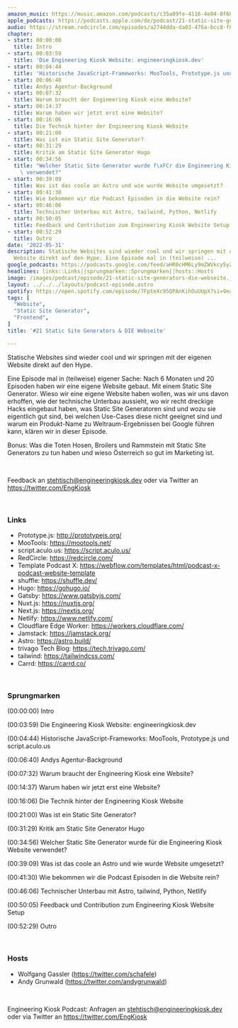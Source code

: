 ```yaml
---
amazon_music: https://music.amazon.com/podcasts/c35a09fe-4116-4e04-8f68-77d61b112e46/episodes/06af1212-634d-416e-9195-6255d68943a4/engineering-kiosk-21-static-site-generators-die-webseite
apple_podcasts: https://podcasts.apple.com/de/podcast/21-static-site-generators-die-webseite/id1603082924?i=1000564628540
audio: https://stream.redcircle.com/episodes/a2744dda-da03-476a-bcc8-f6646e8b0c95/stream.mp3
chapter:
- start: 00:00:00
  title: Intro
- start: 00:03:59
  title: 'Die Engineering Kiosk Website: engineeringkiosk.dev'
- start: 00:04:44
  title: 'Historische JavaScript-Frameworks: MooTools, Prototype.js und script.aculo.us'
- start: 00:06:40
  title: Andys Agentur-Background
- start: 00:07:32
  title: Warum braucht der Engineering Kiosk eine Website?
- start: 00:14:37
  title: Warum haben wir jetzt erst eine Website?
- start: 00:16:06
  title: Die Technik hinter der Engineering Kiosk Website
- start: 00:21:00
  title: Was ist ein Static Site Generator?
- start: 00:31:29
  title: Kritik am Static Site Generator Hugo
- start: 00:34:56
  title: "Welcher Static Site Generator wurde f\xFCr die Engineering Kiosk Website\
    \ verwendet?"
- start: 00:39:09
  title: Was ist das coole an Astro und wie wurde Website umgesetzt?
- start: 00:41:30
  title: Wie bekommen wir die Podcast Episoden in die Website rein?
- start: 00:46:06
  title: Technischer Unterbau mit Astro, tailwind, Python, Netlify
- start: 00:50:05
  title: Feedback und Contribution zum Engineering Kiosk Website Setup
- start: 00:52:29
  title: Outro
date: '2022-05-31'
description: Statische Websites sind wieder cool und wir springen mit der eigenen
  Website direkt auf den Hype. Eine Episode mal in (teilweise) ...
google_podcasts: https://podcasts.google.com/feed/aHR0cHM6Ly9mZWVkcy5yZWRjaXJjbGUuY29tLzBlY2ZkZmQ3LWZkYTEtNGMzZC05NTE1LTQ3NjcyN2Y5ZGY1ZQ/episode/N2Q5NzExODItNWEwMi00ZDU5LWExOTgtODJhZWQzZDFiZGM4?sa=X&ved=0CAUQkfYCahcKEwi4xqzSkon4AhUAAAAAHQAAAAAQAg
headlines: links::Links||sprungmarken::Sprungmarken||hosts::Hosts
image: /images/podcast/episode/21-static-site-generators-die-webseite.jpg
layout: ../../../layouts/podcast-episode.astro
spotify: https://open.spotify.com/episode/7FpteXc95QPAnKihOuUUpX?si=9ea7bd26f6ec4858
tags: [
  "Website",
  "Static Site Generator",
  "Frontend",
]
title: '#21 Static Site Generators & DIE Webseite'

---
```

<p>Statische Websites sind wieder cool und wir springen mit der eigenen Website direkt auf den Hype.</p><p>Eine Episode mal in (teilweise) eigener Sache: Nach 6 Monaten und 20 Episoden haben wir eine eigene Website gebaut. Mit einem Static Site Generator. Wieso wir eine eigene Website haben wollen, was wir uns davon erhoffen, wie der technische Unterbau aussieht, wo wir recht dreckige Hacks eingebaut haben, was Static Site Generatoren sind und wozu sie eigentlich gut sind, bei welchen Use-Cases diese nicht geeignet sind und warum ein Produkt-Name zu Weltraum-Ergebnissen bei Google führen kann, klären wir in dieser Episode.</p><p>Bonus: Was die Toten Hosen, Broilers und Rammstein mit Static Site Generators zu tun haben und wieso Österreich so gut im Marketing ist.</p><p><br></p><p>Feedback an <a href="mailto:stehtisch@engineeringkiosk.dev" rel="nofollow">stehtisch@engineeringkiosk.dev</a> oder via Twitter an <a href="https://twitter.com/EngKiosk" rel="nofollow">https://twitter.com/EngKiosk</a></p><p><br></p><h3 id="links">Links</h3><ul><li>Prototype.js: <a href="http://prototypejs.org/" rel="nofollow">http://prototypejs.org/</a></li><li>MooTools: <a href="https://mootools.net/" rel="nofollow">https://mootools.net/</a></li><li>script.aculo.us: <a href="https://script.aculo.us/" rel="nofollow">https://script.aculo.us/</a></li><li>RedCircle: <a href="https://redcircle.com/" rel="nofollow">https://redcircle.com/</a></li><li>Template Podcast X: <a href="https://webflow.com/templates/html/podcast-x-podcast-website-template" rel="nofollow">https://webflow.com/templates/html/podcast-x-podcast-website-template</a></li><li>shuffle: <a href="https://shuffle.dev/" rel="nofollow">https://shuffle.dev/</a></li><li>Hugo: <a href="https://gohugo.io/" rel="nofollow">https://gohugo.io/</a></li><li>Gatsby: <a href="https://www.gatsbyjs.com/" rel="nofollow">https://www.gatsbyjs.com/</a></li><li>Nuxt.js: <a href="https://nuxtjs.org/" rel="nofollow">https://nuxtjs.org/</a></li><li>Next.js: <a href="https://nextjs.org/" rel="nofollow">https://nextjs.org/</a></li><li>Netlify: <a href="https://www.netlify.com/" rel="nofollow">https://www.netlify.com/</a></li><li>Cloudflare Edge Worker: <a href="https://workers.cloudflare.com/" rel="nofollow">https://workers.cloudflare.com/</a></li><li>Jamstack: <a href="https://jamstack.org/" rel="nofollow">https://jamstack.org/</a></li><li>Astro: <a href="https://astro.build/" rel="nofollow">https://astro.build/</a></li><li>trivago Tech Blog: <a href="https://tech.trivago.com/" rel="nofollow">https://tech.trivago.com/</a></li><li>tailwind: <a href="https://tailwindcss.com/" rel="nofollow">https://tailwindcss.com/</a></li><li>Carrd: <a href="https://carrd.co/" rel="nofollow">https://carrd.co/</a></li></ul><p><br></p><h3 id="sprungmarken">Sprungmarken</h3><p>(00:00:00) Intro</p><p>(00:03:59) Die Engineering Kiosk Website: engineeringkiosk.dev</p><p>(00:04:44) Historische JavaScript-Frameworks: MooTools, Prototype.js und script.aculo.us</p><p>(00:06:40) Andys Agentur-Background</p><p>(00:07:32) Warum braucht der Engineering Kiosk eine Website?</p><p>(00:14:37) Warum haben wir jetzt erst eine Website?</p><p>(00:16:06) Die Technik hinter der Engineering Kiosk Website</p><p>(00:21:00) Was ist ein Static Site Generator?</p><p>(00:31:29) Kritik am Static Site Generator Hugo</p><p>(00:34:56) Welcher Static Site Generator wurde für die Engineering Kiosk Website verwendet?</p><p>(00:39:09) Was ist das coole an Astro und wie wurde Website umgesetzt?</p><p>(00:41:30) Wie bekommen wir die Podcast Episoden in die Website rein?</p><p>(00:46:06) Technischer Unterbau mit Astro, tailwind, Python, Netlify</p><p>(00:50:05) Feedback und Contribution zum Engineering Kiosk Website Setup</p><p>(00:52:29) Outro</p><p><br></p><h3 id="hosts">Hosts</h3><ul><li>Wolfgang Gassler (<a href="https://twitter.com/schafele" rel="nofollow">https://twitter.com/schafele</a>)</li><li>Andy Grunwald (<a href="https://twitter.com/andygrunwald" rel="nofollow">https://twitter.com/andygrunwald</a>)</li></ul><p><br></p><p>Engineering Kiosk Podcast: Anfragen an <a href="mailto:stehtisch@engineeringkiosk.dev" rel="nofollow">stehtisch@engineeringkiosk.dev</a> oder via Twitter an <a href="https://twitter.com/EngKiosk" rel="nofollow">https://twitter.com/EngKiosk</a></p>